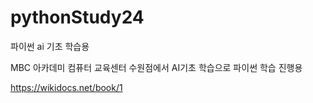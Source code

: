 # pythonStudy24
파이썬 ai 기초 학습용

MBC 아카데미 컴퓨터 교육센터 수원점에서 AI기초 학습으로 파이썬 학습 진행용

https://wikidocs.net/book/1

